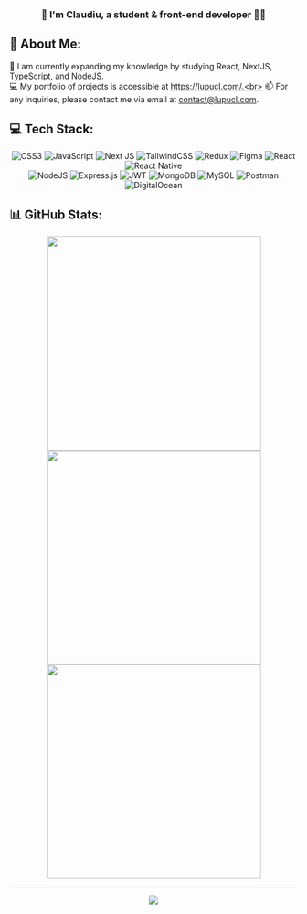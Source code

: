 ### <div align="center">👋 I'm Claudiu, a student & front-end developer 👨‍💻</div>  

## 💫 About Me:
🌱 I am currently expanding my knowledge by studying React, NextJS, TypeScript, and NodeJS.<br>
💻 My portfolio of projects is accessible at https://lupucl.com/.<br>
📫 For any inquiries, please contact me via email at contact@lupucl.com.


## 💻 Tech Stack:
<div align="center">
  <div class="frontend-stack">
    <img src="https://img.shields.io/badge/css3-%231572B6.svg?style=flat&logo=css3&logoColor=white" alt="CSS3" />
    <img src="https://img.shields.io/badge/javascript-%23323330.svg?style=flat&logo=javascript&logoColor=%23F7DF1E" alt="JavaScript" />
    <img src="https://img.shields.io/badge/Next-black?style=flat&logo=next.js&logoColor=white" alt="Next JS" />
    <img src="https://img.shields.io/badge/tailwindcss-%2338B2AC.svg?style=flat&logo=tailwind-css&logoColor=white" alt="TailwindCSS" />
    <img src="https://img.shields.io/badge/redux-%23593d88.svg?style=flat&logo=redux&logoColor=white" alt="Redux" />
    <img src="https://img.shields.io/badge/figma-%23F24E1E.svg?style=flat&logo=figma&logoColor=white" alt="Figma" />
    <img src="https://img.shields.io/badge/react-%2320232a.svg?style=flat&logo=react&logoColor=%2361DAFB" alt="React" />
    <img src="https://img.shields.io/badge/react_native-%2320232a.svg?style=flat&logo=react&logoColor=%2361DAFB" alt="React Native" />
  </div>

  <div class="backend-stack">
    <img src="https://img.shields.io/badge/node.js-6DA55F?style=flat&logo=node.js&logoColor=white" alt="NodeJS" />
    <img src="https://img.shields.io/badge/express.js-%23404d59.svg?style=flat&logo=express&logoColor=%2361DAFB" alt="Express.js" />
    <img src="https://img.shields.io/badge/JWT-black?style=flat&logo=JSON%20web%20tokens" alt="JWT" />
    <img src="https://img.shields.io/badge/MongoDB-%234ea94b.svg?style=flat&logo=mongodb&logoColor=white" alt="MongoDB" />
    <img src="https://img.shields.io/badge/mysql-%2300f.svg?style=flat&logo=mysql&logoColor=white" alt="MySQL" />
    <img src="https://img.shields.io/badge/Postman-FF6C37?style=flat&logo=postman&logoColor=white" alt="Postman" />
    <img src="https://img.shields.io/badge/DigitalOcean-%230167ff.svg?style=flat&logo=digitalOcean&logoColor=white" alt="DigitalOcean" />
  </div>
</div>

## 📊 GitHub Stats:
<div align="center">
  <div style="display: block;">
    <img src="https://github-readme-stats.vercel.app/api?username=lupuc&theme=gotham&show_icons=true&hide_border=true&count_private=true" width="375"/>
  </div>
  <div style="display: block;">
    <img src="https://github-readme-streak-stats.herokuapp.com/?user=lupuc&theme=gotham&hide_border=true&disable_animation=false" width="375"/>
  </div>
  <div style="display: block;">
    <img src="https://github-readme-stats.vercel.app/api/top-langs/?username=lupuc&theme=gotham&hide_border=true&include_all_commits=true&count_private=true&layout=compact&disable_animation=false" width="375"/>
  </div>
</div>


---
<div align="center">
  <img src="https://visitcount.itsvg.in/api?id=lupucl&icon=2&color=8"/>
</div>
